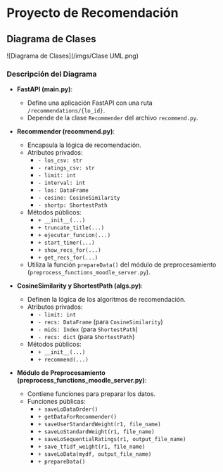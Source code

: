 # Proyecto de Recomendación

## Diagrama de Clases

![Diagrama de Clases](/imgs/Clase UML.png)

### Descripción del Diagrama

- **FastAPI (main.py)**:
  - Define una aplicación FastAPI con una ruta `/recommendations/{lo_id}`.
  - Depende de la clase `Recommender` del archivo `recommend.py`.

- **Recommender (recommend.py)**:
  - Encapsula la lógica de recomendación.
  - Atributos privados:
    - `- los_csv: str`
    - `- ratings_csv: str`
    - `- limit: int`
    - `- interval: int`
    - `- los: DataFrame`
    - `- cosine: CosineSimilarity`
    - `- shortp: ShortestPath`
  - Métodos públicos:
    - `+ __init__(...)`
    - `+ truncate_title(...)`
    - `+ ejecutar_funcion(...)`
    - `+ start_timer(...)`
    - `+ show_recs_for(...)`
    - `+ get_recs_for(...)`
  - Utiliza la función `prepareData()` del módulo de preprocesamiento (`preprocess_functions_moodle_server.py`).

- **CosineSimilarity y ShortestPath (algs.py)**:
  - Definen la lógica de los algoritmos de recomendación.
  - Atributos privados:
    - `- limit: int`
    - `- recs: DataFrame` (para `CosineSimilarity`)
    - `- mids: Index` (para `ShortestPath`)
    - `- recs: dict` (para `ShortestPath`)
  - Métodos públicos:
    - `+ __init__(...)`
    - `+ recommend(...)`

- **Módulo de Preprocesamiento (preprocess_functions_moodle_server.py)**:
  - Contiene funciones para preparar los datos.
  - Funciones públicas:
    - `+ saveLoDataOrder()`
    - `+ getDataForRecommender()`
    - `+ saveUserStandardWeight(r1, file_name)`
    - `+ saveLoStandardWeight(r1, file_name)`
    - `+ saveLoSequentialRatings(r1, output_file_name)`
    - `+ save_tfidf_weight(r1, file_name)`
    - `+ saveLoData(mydf, output_file_name)`
    - `+ prepareData()`
